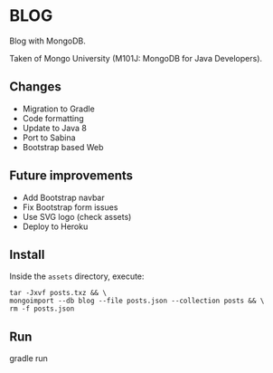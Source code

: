 
BLOG
====

Blog with MongoDB.

Taken of Mongo University (M101J: MongoDB for Java Developers).


Changes
-------

* Migration to Gradle
* Code formatting
* Update to Java 8
* Port to Sabina
* Bootstrap based Web


Future improvements
-------------------

* Add Bootstrap navbar
* Fix Bootstrap form issues
* Use SVG logo (check assets)
* Deploy to Heroku


Install
-------

Inside the `assets` directory, execute:

    tar -Jxvf posts.txz && \
    mongoimport --db blog --file posts.json --collection posts && \
    rm -f posts.json


Run
---

gradle run
